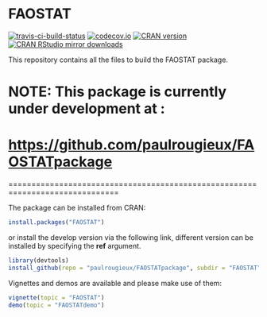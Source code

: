 FAOSTAT
=======
[![travis-ci-build-status](https://travis-ci.org/mkao006/FAOSTATpackage.svg?branch=master)](https://travis-ci.org/mkao006/FAOSTATpackage)
[![codecov.io](https://codecov.io/github/mkao006/FAOSTATpackage/coverage.svg?branch=master)](https://codecov.io/github/mkao006/FAOSTATpackage?branch=master)
[![CRAN version](http://www.r-pkg.org/badges/version/FAOSTAT)](http://cran.rstudio.com/web/packages/FAOSTAT/index.html)
[![CRAN RStudio mirror downloads](http://cranlogs.r-pkg.org/badges/FAOSTAT)](http://cran.r-project.org/web/packages/FAOSTAT/index.html)

This repository contains all the files to build the FAOSTAT package.

# NOTE: This package is currently under development at :
# https://github.com/paulrougieux/FAOSTATpackage 

==============================================================================

The package can be installed from CRAN:

```r
install.packages("FAOSTAT")
```

or install the develop version via the following link, different
version can be installed by specifying the **ref** argument.

```r
library(devtools)
install_github(repo = "paulrougieux/FAOSTATpackage", subdir = "FAOSTAT")
```

Vignettes and demos are available and please make use of them:

```r
vignette(topic = "FAOSTAT")
demo(topic = "FAOSTATdemo")
```

